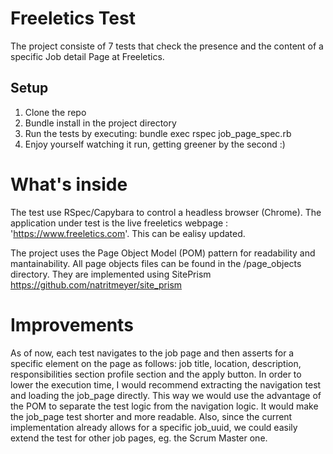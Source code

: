 # Freeletics Test

The project consiste of 7 tests that check the presence and the content of a specific Job detail Page at Freeletics. 

## Setup

1. Clone the repo
2. Bundle install in the project directory
3. Run the tests by executing: bundle exec rspec job_page_spec.rb
4. Enjoy yourself watching it run, getting greener by the second :)

# What's inside

The test use RSpec/Capybara to control a headless browser (Chrome). The application under test is the live freeletics webpage : 'https://www.freeletics.com'. This can be ealisy updated. 

The project uses the Page Object Model (POM) pattern for readability and mantainability. All page objects files can be found in the /page_objects directory. They are implemented using SitePrism https://github.com/natritmeyer/site_prism 

# Improvements

As of now, each test navigates to the job page and then asserts for a specific element on the page as follows: job title, location, description, responsibilities section profile section and the apply button. In order to lower the execution time, I would recommend extracting the navigation test and loading the job_page directly. This way we would use the advantage of the POM to separate the test logic from the navigation logic. It would make the job_page test shorter and more readable. Also, since the current implementation already allows for a specific job_uuid, we could easily extend the test for other job pages, eg. the Scrum Master one.
